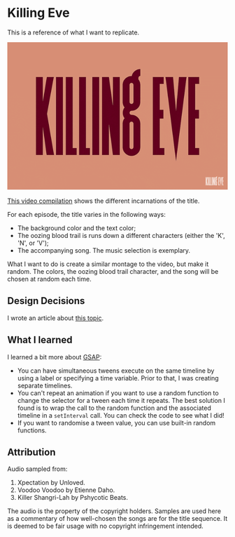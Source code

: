 # Killing Eve

This is a reference of what I want to replicate.

![reference screenshot of title](img/reference.gif)

[This video compilation](https://www.youtube.com/watch?v=Ef9VRTJ63_U) shows the different incarnations of the title.

For each episode, the title varies in the following ways:

- The background color and the text color;
- The oozing blood trail is runs down a different characters (either the 'K', 'N', or 'V');
- The accompanying song. The music selection is exemplary.

What I want to do is create a similar montage to the video, but make it random. The colors, the oozing blood trail character, and the song will be chosen at random each time.

## Design Decisions

I wrote an article about [this topic](https://roboleary.net/2020/12/24/title-sequences.html).

## What I learned

I learned a bit more about [GSAP](https://greensock.com/gsap/):

- You can have simultaneous tweens execute on the same timeline by using a label or specifying a time variable. Prior to that, I was creating separate timelines.
- You can't repeat an animation if you want to use a random function to change the selector for a tween each time it repeats. The best solution I found is to wrap the call to the random function and the associated timeline in a `setInterval` call. You can check the code to see what I did!
- If you want to randomise a tween value, you can use built-in random functions.

## Attribution

Audio sampled from:

1. Xpectation by Unloved.
1. Voodoo Voodoo by Etienne Daho.
1. Killer Shangri-Lah by Pshycotic Beats.

The audio is the property of the copyright holders. Samples are used here as a commentary of how well-chosen the songs are for the title sequence. It is deemed to be fair usage with no copyright infringement intended.
